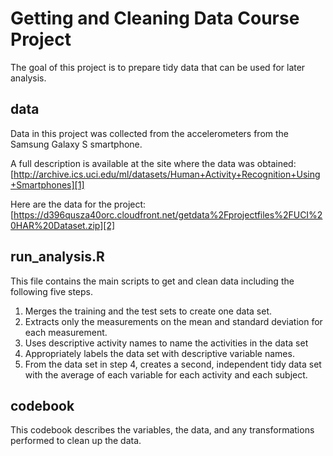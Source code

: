# Getting and Cleaning Data Course Project
The goal of this project is to prepare tidy data that can be used for later analysis. 



## data
Data in this project was collected from the accelerometers from the Samsung Galaxy S smartphone. 

A full description is available at the site where the data was obtained:
[http://archive.ics.uci.edu/ml/datasets/Human+Activity+Recognition+Using+Smartphones][1]

Here are the data for the project:
[https://d396qusza40orc.cloudfront.net/getdata%2Fprojectfiles%2FUCI%20HAR%20Dataset.zip][2]



## run_analysis.R
This file contains the main scripts to get and clean data including the following five steps.

 1. Merges the training and the test sets to create one data set.
 2. Extracts only the measurements on the mean and standard deviation for each measurement. 
 3. Uses descriptive activity names to name the activities in the data set 
 4. Appropriately labels the data set with descriptive variable names. 
 5. From the data set in step 4, creates a second, independent tidy data set with the average of each variable for each activity and each subject.



## codebook 
This codebook describes the variables, the data, and any transformations performed to clean up the data.


  [1]: http://archive.ics.uci.edu/ml/datasets/Human+Activity+Recognition+Using+Smartphones
  [2]: https://d396qusza40orc.cloudfront.net/getdata/projectfiles/UCI%20HAR%20Dataset.zip